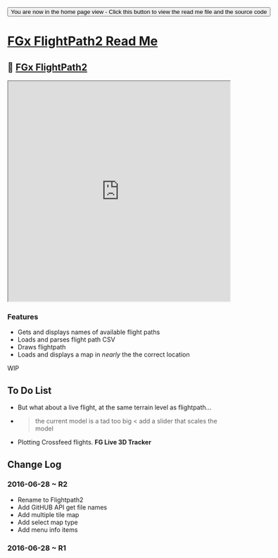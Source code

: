 <span style=display:none; >
[You are now in a GitHub source code view - click this link to view the home page]
( http://fgx.github.io/sandbox/flightpath2/#readme.md "View file as a web page." )</span>
<input type=button onclick=window.location.href='https://github.com/fgx/fgx.github.io/tree/master/sandbox/flightpath/'; 
value='You are now in the home page view - Click this button to view the read me file and the source code' >

[FGx FlightPath2 Read Me]( http://fgx.github.io/sandbox/flightpath2/index.html#readme.md )
===

## &#128279; [FGx FlightPath2]( http://fgx.github.io/sandbox/flightpath2/ )

<iframe src=http://fgx.github.io/sandbox/flightpath2/index.html width=100% height=500px ></iframe>

### Features

* Gets and displays names of available flight paths
* Loads and parses flight path CSV
* Draws flightpath
* Loads and displays a map in *nearly* the the correct location

WIP


## To Do List

* But what about a live flight, at the same terrain level as flightpath...
* > the current model is a tad too big < add a slider that scales the model
* Plotting Crossfeed flights. **FG Live 3D Tracker**



## Change Log

### 2016-06-28 ~ R2

* Rename to Flightpath2
* Add GitHUB API get file names
* Add multiple tile map
* Add select map type
* Add menu info items


### 2016-06-28 ~ R1


